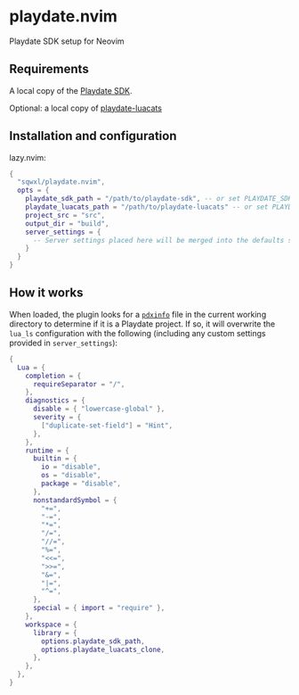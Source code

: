 # playdate.nvim

Playdate SDK setup for Neovim

## Requirements

A local copy of the [Playdate SDK](https://play.date/dev/).

Optional: a local copy of [playdate-luacats](https://github.com/notpeter/playdate-luacats)

## Installation and configuration

lazy.nvim:

```lua
{
  "sqwxl/playdate.nvim",
  opts = {
    playdate_sdk_path = "/path/to/playdate-sdk", -- or set PLAYDATE_SDK_PATH
    playdate_luacats_path = "/path/to/playdate-luacats" -- or set PLAYDATE_LUACATS_PATH (optional)
    project_src = "src",
    output_dir = "build",
    server_settings = {
      -- Server settings placed here will be merged into the defaults shown below.
    }
  }
}
```

## How it works

When loaded, the plugin looks for a [`pdxinfo`](https://sdk.play.date/2.6.2/Inside%20Playdate.html#pdxinfo) file in the current working directory to determine if it is a Playdate project. If so, it will overwrite the `lua_ls` configuration with the following (including any custom settings provided in `server_settings`):

```lua
{
  Lua = {
    completion = {
      requireSeparator = "/",
    },
    diagnostics = {
      disable = { "lowercase-global" },
      severity = {
        ["duplicate-set-field"] = "Hint",
      },
    },
    runtime = {
      builtin = {
        io = "disable",
        os = "disable",
        package = "disable",
      },
      nonstandardSymbol = {
        "+=",
        "-=",
        "*=",
        "/=",
        "//=",
        "%=",
        "<<=",
        ">>=",
        "&=",
        "|=",
        "^=",
      },
      special = { import = "require" },
    },
    workspace = {
      library = {
        options.playdate_sdk_path,
        options.playdate_luacats_clone,
      },
    },
  },
}
```
